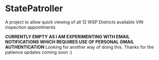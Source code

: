 # StatePatroller
A project to allow quick viewing of all 12 WSP Districts available VIN inspection appointments 

**CURRENTLY EMPTY AS I AM EXPERIMENTING WITH EMAIL NOTIFICATIONS WHICH REQUIRES USE OF PERSONAL GMAIL AUTHENTICATION**
Looking for another way of doing this. Thanks for the patience updates coming soon :)
